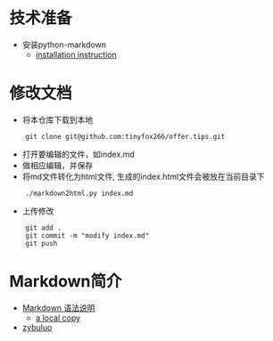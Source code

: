 # 技术准备
* 安装python-markdown
    * [installation instruction](http://pythonhosted.org/Markdown/install.html)
    
# 修改文档
* 将本仓库下载到本地
``` 
    git clone git@github.com:tinyfox266/offer.tips.git 
```
* 打开要编辑的文件，如index.md
* 做相应编辑，并保存
* 将md文件转化为html文件, 
  生成的index.html文件会被放在当前目录下
```
    ./markdown2html.py index.md
```    
* 上传修改
``` 
    git add .
    git commit -m "modify index.md"
    git push
```

# Markdown简介
* [Markdown 语法说明](http://www.appinn.com/markdown/)
    * [a local copy](http://ssg.ustcsz.edu.cn/~zzp/tech/markdown/tutorial.html)
* [zybuluo](https://www.zybuluo.com/mdeditor)
